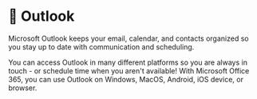 # 📩 Outlook

Microsoft Outlook keeps your email, calendar, and contacts organized so you stay up to date with communication and scheduling.&#x20;

&#x20;You can access Outlook in many different platforms so you are always in touch - or schedule time when you aren't available! With Microsoft Office 365, you can use Outlook on Windows, MacOS, Android, iOS device, or browser.

